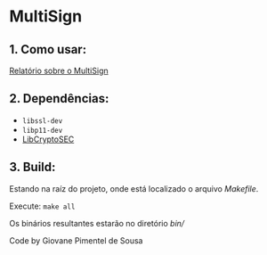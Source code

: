 # MultiSign

## 1. Como usar:
[Relatório sobre o MultiSign](https://giovaneps.notion.site/Relat-rio-sobre-o-MultiSign-5e2f57788b004607ab7011f1547955a9?pvs=4)

## 2. Dependências:
-  `libssl-dev`
-  `libp11-dev`
-  [LibCryptoSEC](https://github.com/LabSEC/libcryptosec)

## 3. Build:
Estando na raíz do projeto, onde está localizado o arquivo _Makefile_.

Execute: `make all`

Os binários resultantes estarão no diretório _bin/_

Code by Giovane Pimentel de Sousa
